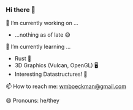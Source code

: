 ### Hi there 👋

🔭 I’m currently working on ...
- ...nothing as of late 😅

🌱 I’m currently learning ...
- Rust 🦀
- 3D Graphics (Vulcan, OpenGL) 🖥️
- Interesting Datastructures! 🔌

📫 How to reach me: wmboeckman@gmail.com

😄 Pronouns: he/they

<!--
**wmboeckman/wmboeckman** is a ✨ _special_ ✨ repository because its `README.md` (this file) appears on your GitHub profile.

Here are some ideas to get you started:

- 🔭 I’m currently working on ...
- 🌱 I’m currently learning ...
- 👯 I’m looking to collaborate on ...
- 🤔 I’m looking for help with ...
- 💬 Ask me about ...
- 📫 How to reach me: ...
- 😄 Pronouns: ...
- ⚡ Fun fact: ...
-->
